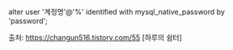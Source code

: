 alter user '계정명'@'%' identified with mysql_native_password by 'password';

출처: https://changun516.tistory.com/55 [하루의 쉼터]